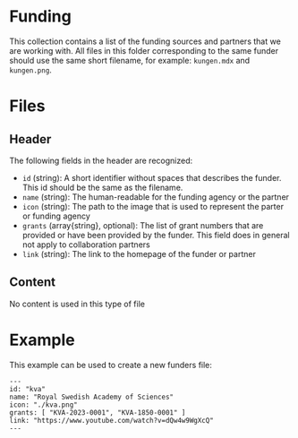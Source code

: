 # Funding
This collection contains a list of the funding sources and partners that we are working with.  All files in this folder corresponding to the same funder should use the same short filename, for example: `kungen.mdx` and `kungen.png`.

# Files
## Header
The following fields in the header are recognized:
 - `id` (string): A short identifier without spaces that describes the funder.  This id should be the same as the filename.
 - `name` (string): The human-readable for the funding agency or the partner
 - `icon` (string): The path to the image that is used to represent the parter or funding agency
 - `grants` (array{string}, optional): The list of grant numbers that are provided or have been provided by the funder.  This field does in general not apply to collaboration partners
 - `link` (string): The link to the homepage of the funder or partner

## Content
No content is used in this type of file

# Example
This example can be used to create a new funders file:

```mdx
---
id: "kva"
name: "Royal Swedish Academy of Sciences"
icon: "./kva.png"
grants: [ "KVA-2023-0001", "KVA-1850-0001" ]
link: "https://www.youtube.com/watch?v=dQw4w9WgXcQ"
---
```
